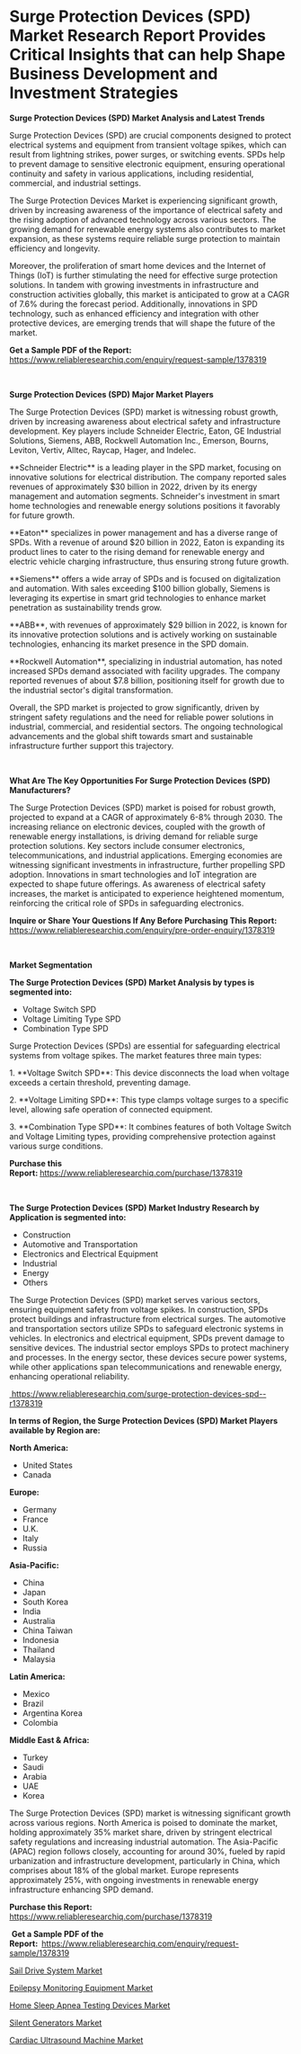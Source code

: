 <p><h1>Surge Protection Devices (SPD) Market Research Report Provides Critical Insights that can help Shape Business Development and Investment Strategies</h1></p><p><strong>Surge Protection Devices (SPD) Market Analysis and Latest Trends</strong></p>
<p><p>Surge Protection Devices (SPD) are crucial components designed to protect electrical systems and equipment from transient voltage spikes, which can result from lightning strikes, power surges, or switching events. SPDs help to prevent damage to sensitive electronic equipment, ensuring operational continuity and safety in various applications, including residential, commercial, and industrial settings.</p><p>The Surge Protection Devices Market is experiencing significant growth, driven by increasing awareness of the importance of electrical safety and the rising adoption of advanced technology across various sectors. The growing demand for renewable energy systems also contributes to market expansion, as these systems require reliable surge protection to maintain efficiency and longevity.</p><p>Moreover, the proliferation of smart home devices and the Internet of Things (IoT) is further stimulating the need for effective surge protection solutions. In tandem with growing investments in infrastructure and construction activities globally, this market is anticipated to grow at a CAGR of 7.6% during the forecast period. Additionally, innovations in SPD technology, such as enhanced efficiency and integration with other protective devices, are emerging trends that will shape the future of the market.</p></p>
<p><strong>Get a Sample PDF of the Report:&nbsp;</strong> <a href="https://www.reliableresearchiq.com/enquiry/request-sample/1378319?utm_campaign=1159&utm_medium=2&utm_source=Github&utm_content=ia&utm_term=11042025&utm_id=surge-protection-devices-spd">https://www.reliableresearchiq.com/enquiry/request-sample/1378319</a></p>
<p>&nbsp;</p>
<p><strong>Surge Protection Devices (SPD) Major Market Players</strong></p>
<p><p>The Surge Protection Devices (SPD) market is witnessing robust growth, driven by increasing awareness about electrical safety and infrastructure development. Key players include Schneider Electric, Eaton, GE Industrial Solutions, Siemens, ABB, Rockwell Automation Inc., Emerson, Bourns, Leviton, Vertiv, Alltec, Raycap, Hager, and Indelec.</p><p>**Schneider Electric** is a leading player in the SPD market, focusing on innovative solutions for electrical distribution. The company reported sales revenues of approximately $30 billion in 2022, driven by its energy management and automation segments. Schneider's investment in smart home technologies and renewable energy solutions positions it favorably for future growth.</p><p>**Eaton** specializes in power management and has a diverse range of SPDs. With a revenue of around $20 billion in 2022, Eaton is expanding its product lines to cater to the rising demand for renewable energy and electric vehicle charging infrastructure, thus ensuring strong future growth.</p><p>**Siemens** offers a wide array of SPDs and is focused on digitalization and automation. With sales exceeding $100 billion globally, Siemens is leveraging its expertise in smart grid technologies to enhance market penetration as sustainability trends grow.</p><p>**ABB**, with revenues of approximately $29 billion in 2022, is known for its innovative protection solutions and is actively working on sustainable technologies, enhancing its market presence in the SPD domain.</p><p>**Rockwell Automation**, specializing in industrial automation, has noted increased SPDs demand associated with facility upgrades. The company reported revenues of about $7.8 billion, positioning itself for growth due to the industrial sector's digital transformation.</p><p>Overall, the SPD market is projected to grow significantly, driven by stringent safety regulations and the need for reliable power solutions in industrial, commercial, and residential sectors. The ongoing technological advancements and the global shift towards smart and sustainable infrastructure further support this trajectory.</p></p>
<p>&nbsp;</p>
<p><strong>What Are The Key Opportunities For Surge Protection Devices (SPD) Manufacturers?</strong></p>
<p><p>The Surge Protection Devices (SPD) market is poised for robust growth, projected to expand at a CAGR of approximately 6-8% through 2030. The increasing reliance on electronic devices, coupled with the growth of renewable energy installations, is driving demand for reliable surge protection solutions. Key sectors include consumer electronics, telecommunications, and industrial applications. Emerging economies are witnessing significant investments in infrastructure, further propelling SPD adoption. Innovations in smart technologies and IoT integration are expected to shape future offerings. As awareness of electrical safety increases, the market is anticipated to experience heightened momentum, reinforcing the critical role of SPDs in safeguarding electronics.</p></p>
<p><strong>Inquire or Share Your Questions If Any Before Purchasing This Report:</strong> <a href="https://www.reliableresearchiq.com/enquiry/pre-order-enquiry/1378319?utm_campaign=1159&utm_medium=2&utm_source=Github&utm_content=ia&utm_term=11042025&utm_id=surge-protection-devices-spd">https://www.reliableresearchiq.com/enquiry/pre-order-enquiry/1378319</a></p>
<p>&nbsp;</p>
<p><strong>Market Segmentation</strong></p>
<p><strong>The Surge Protection Devices (SPD) Market Analysis by types is segmented into:</strong></p>
<p><ul><li>Voltage Switch SPD</li><li>Voltage Limiting Type SPD</li><li>Combination Type SPD</li></ul></p>
<p><p>Surge Protection Devices (SPDs) are essential for safeguarding electrical systems from voltage spikes. The market features three main types: </p><p>1. **Voltage Switch SPD**: This device disconnects the load when voltage exceeds a certain threshold, preventing damage.</p><p>  </p><p>2. **Voltage Limiting SPD**: This type clamps voltage surges to a specific level, allowing safe operation of connected equipment.</p><p>3. **Combination Type SPD**: It combines features of both Voltage Switch and Voltage Limiting types, providing comprehensive protection against various surge conditions.</p></p>
<p><strong>Purchase this Report:&nbsp;</strong><a href="https://www.reliableresearchiq.com/purchase/1378319?utm_campaign=1159&utm_medium=2&utm_source=Github&utm_content=ia&utm_term=11042025&utm_id=surge-protection-devices-spd">https://www.reliableresearchiq.com/purchase/1378319</a></p>
<p>&nbsp;</p>
<p><strong>The Surge Protection Devices (SPD) Market Industry Research by Application is segmented into:</strong></p>
<p><ul><li>Construction</li><li>Automotive and Transportation</li><li>Electronics and Electrical Equipment</li><li>Industrial</li><li>Energy</li><li>Others</li></ul></p>
<p><p>The Surge Protection Devices (SPD) market serves various sectors, ensuring equipment safety from voltage spikes. In construction, SPDs protect buildings and infrastructure from electrical surges. The automotive and transportation sectors utilize SPDs to safeguard electronic systems in vehicles. In electronics and electrical equipment, SPDs prevent damage to sensitive devices. The industrial sector employs SPDs to protect machinery and processes. In the energy sector, these devices secure power systems, while other applications span telecommunications and renewable energy, enhancing operational reliability.</p></p>
<p><a href="https://www.reliableresearchiq.com/surge-protection-devices-spd--r1378319?utm_campaign=1159&utm_medium=2&utm_source=Github&utm_content=ia&utm_term=11042025&utm_id=surge-protection-devices-spd">&nbsp;https://www.reliableresearchiq.com/surge-protection-devices-spd--r1378319</a></p>
<p><strong>In terms of Region, the Surge Protection Devices (SPD) Market Players available by Region are:</strong></p>
<p>
    <p> <strong> North America: </strong>
        <ul>
            <li>United States</li>
            <li>Canada</li>
        </ul>
        </p> 
    <p> <strong> Europe: </strong>
        <ul>
            <li>Germany</li>
            <li>France</li>
            <li>U.K.</li>
            <li>Italy</li>
            <li>Russia</li>
        </ul>
        </p> 
    <p> <strong> Asia-Pacific: </strong>
        <ul>
            <li>China</li>
            <li>Japan</li>
            <li>South Korea</li>
            <li>India</li>
            <li>Australia</li>
            <li>China Taiwan</li>
            <li>Indonesia</li>
            <li>Thailand</li>
            <li>Malaysia</li>
        </ul>
        </p> 
    <p> <strong> Latin America: </strong>
        <ul>
            <li>Mexico</li>
            <li>Brazil</li>
            <li>Argentina Korea</li>
            <li>Colombia</li>
        </ul>
        </p> 
    <p> <strong> Middle East & Africa: </strong>
        <ul>
            <li>Turkey</li>
            <li>Saudi</li>
            <li>Arabia</li>
            <li>UAE</li>
            <li>Korea</li>
        </ul>
    </p>
    </p>
<p><p>The Surge Protection Devices (SPD) market is witnessing significant growth across various regions. North America is poised to dominate the market, holding approximately 35% market share, driven by stringent electrical safety regulations and increasing industrial automation. The Asia-Pacific (APAC) region follows closely, accounting for around 30%, fueled by rapid urbanization and infrastructure development, particularly in China, which comprises about 18% of the global market. Europe represents approximately 25%, with ongoing investments in renewable energy infrastructure enhancing SPD demand.</p></p>
<p><strong>Purchase this Report: </strong><a href="https://www.reliableresearchiq.com/purchase/1378319?utm_campaign=1159&utm_medium=2&utm_source=Github&utm_content=ia&utm_term=11042025&utm_id=surge-protection-devices-spd">https://www.reliableresearchiq.com/purchase/1378319</a></p>
<p>&nbsp;<strong>Get a Sample PDF of the Report:&nbsp;&nbsp;</strong><a href="https://www.reliableresearchiq.com/enquiry/request-sample/1378319?utm_campaign=1159&utm_medium=2&utm_source=Github&utm_content=ia&utm_term=11042025&utm_id=surge-protection-devices-spd">https://www.reliableresearchiq.com/enquiry/request-sample/1378319</a></p>
<p><strong></strong></p>
<p><p><a href="https://github.com/alrogikrosa/Market-Research-Report-List-1/blob/main/sail-drive-system-market.md?utm_campaign=1159&utm_medium=2&utm_source=Github&utm_content=ia&utm_term=11042025&utm_id=surge-protection-devices-spd">Sail Drive System Market</a></p><p><a href="https://www.linkedin.com/pulse/epilepsy-monitoring-equipment-market-growth-analysis-predicts-jbhwe?utm_campaign=1159&utm_medium=2&utm_source=Github&utm_content=ia&utm_term=11042025&utm_id=surge-protection-devices-spd">Epilepsy Monitoring Equipment Market</a></p><p><a href="https://www.linkedin.com/pulse/analysis-home-sleep-apnea-testing-devices-market-fueled-ecwge?utm_campaign=1159&utm_medium=2&utm_source=Github&utm_content=ia&utm_term=11042025&utm_id=surge-protection-devices-spd">Home Sleep Apnea Testing Devices Market</a></p><p><a href="https://github.com/coricnzati/Market-Research-Report-List-1/blob/main/silent-generators-market.md?utm_campaign=1159&utm_medium=2&utm_source=Github&utm_content=ia&utm_term=11042025&utm_id=surge-protection-devices-spd">Silent Generators Market</a></p><p><a href="https://www.linkedin.com/pulse/emerging-trends-cardiac-ultrasound-machine-market-global-fucue?utm_campaign=1159&utm_medium=2&utm_source=Github&utm_content=ia&utm_term=11042025&utm_id=surge-protection-devices-spd">Cardiac Ultrasound Machine Market</a></p></p>